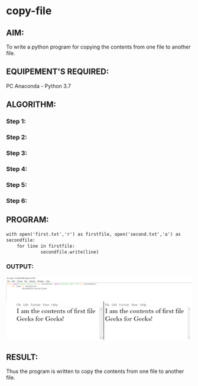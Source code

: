 # copy-file
## AIM:
To write a python program for copying the contents from one file to another file.
## EQUIPEMENT'S REQUIRED: 
PC
Anaconda - Python 3.7
## ALGORITHM: 
### Step 1:

### Step 2: 
 
### Step 3: 

### Step 4:  

### Step 5: 

### Step 6: 

## PROGRAM:
```
with open('first.txt','r') as firstfile, open('second.txt','a') as secondfile:
    for line in firstfile:
             secondfile.write(line)

```

### OUTPUT:
![output](./p.png)
![output](./zzzz.png)




## RESULT:
Thus the program is written to copy the contents from one file to another file.